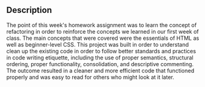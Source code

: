# <Homework-1-Refactoring>
## Description    
The point of this week's homework assignment was to learn the concept of refactoring in order to reinforce the concepts we learned in our first week of class. The main concepts that were covered were the essentials of HTML as well as beginner-level CSS. This project was built in order to understand clean up the existing code in order to follow better standards and practices in code writing etiquette, including the use of proper semantics, structural ordering, proper functionality, consolidation, and descriptive commenting. The outcome resulted in a cleaner and more efficient code that functioned properly and was easy to read for others who might look at it later.


